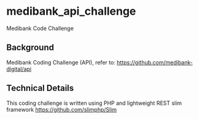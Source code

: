 # medibank_api_challenge
Medibank Code Challenge

## Background
Medibank Coding Challenge (API), refer to: https://github.com/medibank-digital/api

## Technical Details
This coding challenge is written using PHP and lightweight REST slim framework https://github.com/slimphp/Slim
